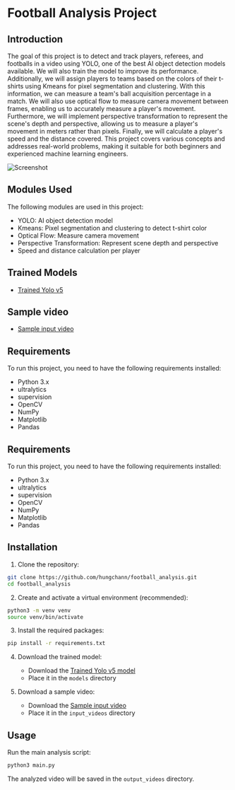 # Football Analysis Project

## Introduction
The goal of this project is to detect and track players, referees, and footballs in a video using YOLO, one of the best AI object detection models available. We will also train the model to improve its performance. Additionally, we will assign players to teams based on the colors of their t-shirts using Kmeans for pixel segmentation and clustering. With this information, we can measure a team's ball acquisition percentage in a match. We will also use optical flow to measure camera movement between frames, enabling us to accurately measure a player's movement. Furthermore, we will implement perspective transformation to represent the scene's depth and perspective, allowing us to measure a player's movement in meters rather than pixels. Finally, we will calculate a player's speed and the distance covered. This project covers various concepts and addresses real-world problems, making it suitable for both beginners and experienced machine learning engineers.

![Screenshot](output_videos/screenshot.png)

## Modules Used
The following modules are used in this project:
- YOLO: AI object detection model  
- Kmeans: Pixel segmentation and clustering to detect t-shirt color
- Optical Flow: Measure camera movement
- Perspective Transformation: Represent scene depth and perspective  
- Speed and distance calculation per player

## Trained Models
- [Trained Yolo v5](https://drive.google.com/file/d/1DC2kCygbBWUKheQ_9cFziCsYVSRw6axK/view?usp=sharing)

## Sample video
- [Sample input video](https://drive.google.com/file/d/1t6agoqggZKx6thamUuPAIdN_1zR9v9S_/view?usp=sharing)

## Requirements
To run this project, you need to have the following requirements installed:
- Python 3.x
- ultralytics
- supervision
- OpenCV
- NumPy
- Matplotlib
- Pandas


## Requirements
To run this project, you need to have the following requirements installed:
- Python 3.x
- ultralytics
- supervision
- OpenCV
- NumPy
- Matplotlib
- Pandas

## Installation

1. Clone the repository:
```bash
git clone https://github.com/hungchann/football_analysis.git
cd football_analysis
```

2. Create and activate a virtual environment (recommended):
```bash
python3 -m venv venv
source venv/bin/activate
```

3. Install the required packages:
```bash
pip install -r requirements.txt
```

4. Download the trained model:
   - Download the [Trained Yolo v5 model](https://drive.google.com/file/d/1DC2kCygbBWUKheQ_9cFziCsYVSRw6axK/view?usp=sharing)
   - Place it in the `models` directory

5. Download a sample video:
   - Download the [Sample input video](https://drive.google.com/file/d/1t6agoqggZKx6thamUuPAIdN_1zR9v9S_/view?usp=sharing)
   - Place it in the `input_videos` directory

## Usage

Run the main analysis script:
```bash
python3 main.py
```

The analyzed video will be saved in the `output_videos` directory.